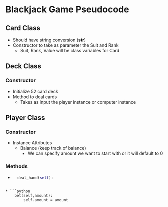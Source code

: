 # Blackjack Game Pseudocode

## Card Class
* Should have string conversion (__str__)
* Constructor to take as parameter the Suit and Rank
    * Suit, Rank, Value will be class variables for Card


## Deck Class

### Constructor 
* Initialize 52 card deck      
* Method to deal cards 
    * Takes as input the player instance or computer instance


## Player Class
### Constructor
* Instance Attributes
    * Balance (keep track of balance)
        * We can specify amount we want to start with or it will default to 0

### Methods

* ```python
    deal_hand(self):
        
```
* ```python 
    bet(self,amount):
        self.amount = amount
```


